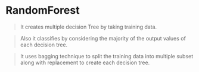# RandomForest
> It creates multiple decision Tree by taking training data.

> Also it classifies by considering the majority of the output values of each decision tree.

> It uses bagging technique to split the training data into multiple subset along with replacement to create each decision tree.
